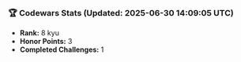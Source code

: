 ### 🏆 Codewars Stats (Updated: 2025-06-30 14:09:05 UTC)

- **Rank:** 8 kyu
- **Honor Points:** 3
- **Completed Challenges:** 1
